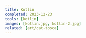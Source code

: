 ```yaml
---
title: Kotlin
completed: 2023-12-23
tools: [kotlin]
images: [kotlin.jpg, kotlin-2.jpg]
related: [art/cat-tosca]
---
```

